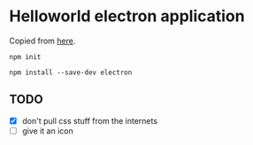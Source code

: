 # Helloworld electron application

Copied from [here](https://www.electronjs.org/docs/tutorial/first-app).

```
npm init
```

```
npm install --save-dev electron
```


## TODO

* [x] don't pull css stuff from the internets
* [ ] give it an icon
